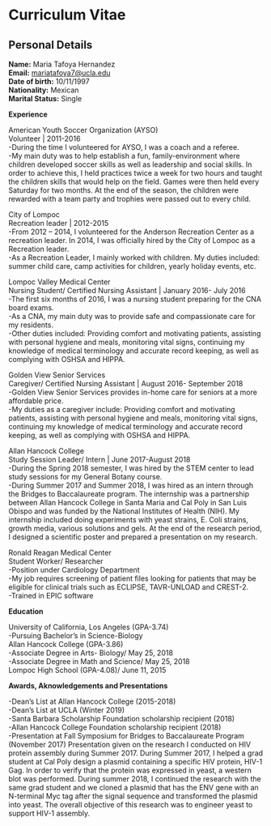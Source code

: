 # Curriculum Vitae

## Personal Details 

**Name:** Maria Tafoya Hernandez <br>
**Email:** mariatafoya7@ucla.edu <br>
**Date of birth:** 10/11/1997 <br>
**Nationality:** Mexican <br>
**Marital Status:** Single  <br>


**Experience** <br>

American Youth Soccer Organization (AYSO) <br>
Volunteer | 2011-2016 <br>
-During the time I volunteered for AYSO, I was a coach and a referee. <br> 
-My main duty was to help establish a fun, family-environment where children developed soccer skills as well as leadership and social skills. In order to achieve this, I held practices twice a week for two hours and taught the children skills that would help on the field. Games were then held every Saturday for two months. At the end of the season, the children were rewarded with a team party and trophies were passed out to every child. <br>

City of Lompoc <br>
Recreation leader | 2012-2015 <br>
 -From 2012 – 2014, I volunteered for the Anderson Recreation Center as a recreation leader. In 2014, I was officially hired by the City of Lompoc as a Recreation leader. <br>
-As a Recreation Leader, I mainly worked with children.  My duties included: summer child care, camp activities for children, yearly holiday events, etc.<br>

Lompoc Valley Medical Center <br>
Nursing Student/ Certified Nursing Assistant | January 2016- July 2016 <br>
-The first six months of 2016, I was a nursing student preparing for the CNA board exams. <br>
-As a CNA, my main duty was to provide safe and compassionate care for my residents.<br>
-Other duties included: Providing comfort and motivating patients, assisting with personal hygiene and meals, monitoring vital signs, continuing my knowledge of medical terminology and accurate record keeping, as well as complying with OSHSA and HIPPA.<br>

Golden View Senior Services <br>
Caregiver/ Certified Nursing Assistant | August 2016- September 2018 <br>
-Golden View Senior Services provides in-home care for seniors at a more affordable price.<br>
-My duties as a caregiver include: Providing comfort and motivating patients, assisting with personal hygiene and meals, monitoring vital signs, continuing my knowledge of medical terminology and accurate record keeping, as well as complying with OSHSA and HIPPA.<br>

Allan Hancock College <br>
Study Session Leader/ Intern | June 2017-August 2018 <br>
-During the Spring 2018 semester, I was hired by the STEM center to lead study sessions for my General Botany course.<br>
-During Summer 2017 and Summer 2018, I was hired as an intern through the Bridges to Baccalaureate program. The internship was a partnership between Allan Hancock College in Santa Maria and Cal Poly in San Luis Obispo and was funded by the National Institutes of Health (NIH).  My internship included doing experiments with yeast strains, E. Coli strains, growth media, various solutions and gels. At the end of the research period, I designed a scientific poster and prepared a presentation on my research. <br>

Ronald Reagan Medical Center <br>
Student Worker/ Researcher <br>
-Position under Cardiology Department <br>
-My job requires screening of patient files looking for patients that may be eligible for clinical trials such as ECLIPSE, TAVR-UNLOAD and CREST-2. <br>
-Trained in EPIC software <br>

**Education** <br>

University of California, Los Angeles (GPA-3.74) <br>
-Pursuing Bachelor’s in Science-Biology <br>
Allan Hancock College (GPA-3.86)<br>
-Associate Degree in Arts- Biology/ May 25, 2018 <br>
-Associate Degree in Math and Science/ May 25, 2018 <br>
Lompoc High School (GPA-4.08)/ June 11, 2015 <br>

**Awards, Aknowledgements and Presentations** <br>

-Dean’s List at Allan Hancock College (2015-2018) <br>
-Dean’s List at UCLA (Winter 2019) <br>
-Santa Barbara Scholarship Foundation scholarship recipient (2018) <br>
-Allan Hancock College Foundation scholarship recipient (2018) <br>
-Presentation at Fall Symposium for Bridges to Baccalaureate Program (November 2017)
Presentation given on the research I conducted on HIV protein assembly during Summer 2017. During Summer 2017, I helped a grad student at Cal Poly design a plasmid containing a specific HIV protein, HIV-1 Gag. In order to verify that the protein was expressed in yeast, a western blot was performed. During summer 2018, I continued the research with the same grad student and we cloned a plasmid that has the ENV gene with an N-terminal Myc tag after the signal sequence and transformed the plasmid into yeast. The overall objective of this research was to engineer yeast to support HIV-1 assembly. 

